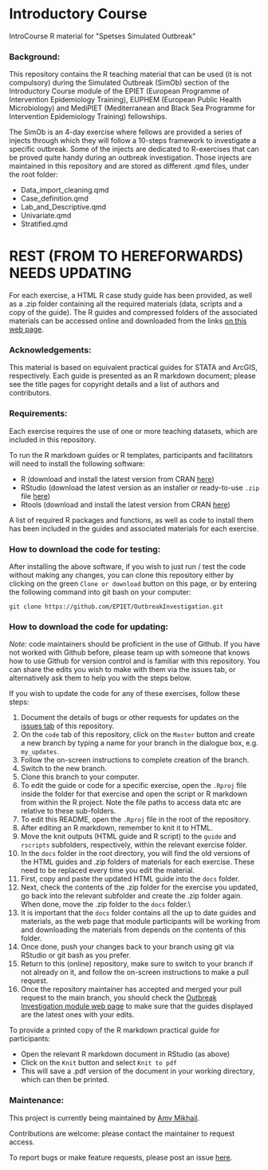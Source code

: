 # Introductory Course

IntroCourse R material for "Spetses Simulated Outbreak"

### Background:

This repository contains the R teaching material that can be used (it is not compulsory) during the Simulated Outbreak (SimOb) section of the Introductory Course module of the EPIET (European Programme of Intervention Epidemiology Training), EUPHEM (European Public Health Microbiology) and MediPIET (Mediterranean and Black Sea Programme for Intervention Epidemiology Training) fellowships.

The SimOb is an 4-day exercise where fellows are provided a series of injects through which they will follow a 10-steps framework to investigate a specific outbreak. Some of the injects are dedicated to R-exercises that can be proved quite handy during an outbreak investigation. Those injects are maintained in this repository and are stored as different .qmd files, under the root folder:

-   Data_import_cleaning.qmd
-   Case_definition.qmd
-   Lab_and_Descriptive.qmd
-   Univariate.qmd
-   Stratified.qmd

# REST (FROM TO HEREFORWARDS) NEEDS UPDATING

For each exercise, a HTML R case study guide has been provided, as well as a .zip folder containing all the required materials (data, scripts and a copy of the guide). The R guides and compressed folders of the associated materials can be accessed online and downloaded from the links [on this web page](https://epiet.github.io/OutbreakInvestigation/).

### Acknowledgements:

This material is based on equivalent practical guides for STATA and ArcGIS, respectively. Each guide is presented as an R markdown document; please see the title pages for copyright details and a list of authors and contributors.

### Requirements:

Each exercise requires the use of one or more teaching datasets, which are included in this repository.

To run the R markdown guides or R templates, participants and facilitators will need to install the following software:

-   R (download and install the latest version from CRAN [here](https://cran.r-project.org/))
-   RStudio (download the latest version as an installer or ready-to-use `.zip` file [here](https://rstudio.com/products/rstudio/download/))
-   Rtools (download and install the latest version from CRAN [here](https://cran.r-project.org/bin/windows/Rtools/))

A list of required R packages and functions, as well as code to install them has been included in the guides and associated materials for each exercise.

### How to download the code for testing:

After installing the above software, if you wish to just run / test the code without making any changes, you can clone this repository either by clicking on the green `Clone or download` button on this page, or by entering the following command into git bash on your computer:

```{r, eval=FALSE}
git clone https://github.com/EPIET/OutbreakInvestigation.git
```

### How to download the code for updating:

*Note:* code maintainers should be proficient in the use of Github. If you have not worked with Github before, please team up with someone that knows how to use Github for version control and is familiar with this repository. You can share the edits you wish to make with them via the issues tab, or alternatively ask them to help you with the steps below.

If you wish to update the code for any of these exercises, follow these steps:

1.  Document the details of bugs or other requests for updates on the [issues tab](https://github.com/EPIET/OutbreakInvestigation/issues) of this repository.
2.  On the `code` tab of this repository, click on the `Master` button and create a new branch by typing a name for your branch in the dialogue box, e.g. `my_updates`.
3.  Follow the on-screen instructions to complete creation of the branch.
4.  Switch to the new branch.
5.  Clone this branch to your computer.
6.  To edit the guide or code for a specific exercise, open the `.Rproj` file inside the folder for that exercise and open the script or R markdown from within the R project. Note the file paths to access data etc are relative to these sub-folders.
7.  To edit this README, open the `.Rproj` file in the root of the repository.
8.  After editing an R markdown, remember to knit it to HTML.
9.  Move the knit outputs (HTML guide and R script) to the `guide` and `rscripts` subfolders, respectively, within the relevant exercise folder.
10. In the `docs` folder in the root directory, you will find the old versions of the HTML guides and .zip folders of materials for each exercise. These need to be replaced every time you edit the material.
11. First, copy and paste the updated HTML guide into the `docs` folder.
12. Next, check the contents of the .zip folder for the exercise you updated, go back into the relevant subfolder and create the .zip folder again. When done, move the .zip folder to the `docs` folder.\
13. It is important that the `docs` folder contains all the up to date guides and materials, as the web page that module participants will be working from and downloading the materials from depends on the contents of this folder.
14. Once done, push your changes back to your branch using git via RStudio or git bash as you prefer.
15. Return to this (online) repository, make sure to switch to your branch if not already on it, and follow the on-screen instructions to make a pull request.
16. Once the repository maintainer has accepted and merged your pull request to the main branch, you should check the [Outbreak Investigation module web page](https://epiet.github.io/OutbreakInvestigation/) to make sure that the guides displayed are the latest ones with your edits.

To provide a printed copy of the R markdown practical guide for participants:

-   Open the relevant R markdown document in RStudio (as above)
-   Click on the `Knit` button and select `Knit to pdf`
-   This will save a .pdf version of the document in your working directory, which can then be printed.

### Maintenance:

This project is currently being maintained by [Amy Mikhail](https://github.com/AmyMikhail).

Contributions are welcome: please contact the maintainer to request access.

To report bugs or make feature requests, please post an issue [here](https://github.com/EPIET/OutbreakInvestigation/issues).
